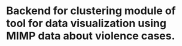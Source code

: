 # Backend for clustering module of tool for data visualization using MIMP data about violence cases.
